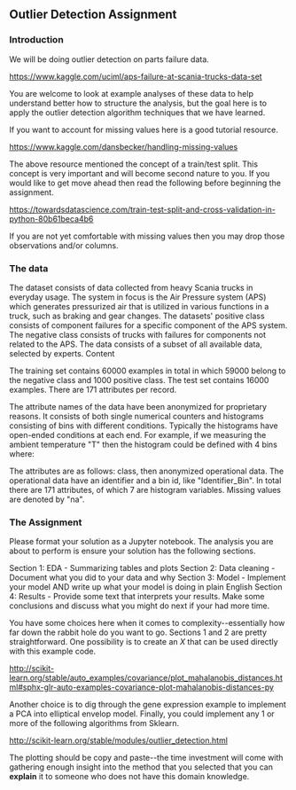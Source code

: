 ## Outlier Detection Assignment

### Introduction

We will be doing outlier detection on parts failure data.

https://www.kaggle.com/uciml/aps-failure-at-scania-trucks-data-set

You are welcome to look at example analyses of these data to help
understand better how to structure the analysis, but the goal here is
to apply the outlier detection algorithm techniques that we have learned.

If you want to account for missing values here is a good tutorial resource.

https://www.kaggle.com/dansbecker/handling-missing-values

The above resource mentioned the concept of a train/test split.  This
concept is very important and will become second nature to you.  If
you would like to get move ahead then read the following before
beginning the assignment.

https://towardsdatascience.com/train-test-split-and-cross-validation-in-python-80b61beca4b6

If you are not yet comfortable with missing values then you may drop those observations and/or columns.

### The data

The dataset consists of data collected from heavy Scania trucks in everyday usage. The system in focus is the Air Pressure system (APS) which generates pressurized air that is utilized in various functions in a truck, such as braking and gear changes. The datasets' positive class consists of component failures for a specific component of the APS system. The negative class consists of trucks with failures for components not related to the APS. The data consists of a subset of all available data, selected by experts.
Content

The training set contains 60000 examples in total in which 59000 belong to the negative class and 1000 positive class. The test set contains 16000 examples. There are 171 attributes per record.

The attribute names of the data have been anonymized for proprietary reasons. It consists of both single numerical counters and histograms consisting of bins with different conditions. Typically the histograms have open-ended conditions at each end. For example, if we measuring the ambient temperature "T" then the histogram could be defined with 4 bins where:

The attributes are as follows: class, then anonymized operational data. The operational data have an identifier and a bin id, like "Identifier_Bin". In total there are 171 attributes, of which 7 are histogram variables. Missing values are denoted by "na".

### The Assignment

Please format your solution as a Jupyter notebook. The analysis you are about to perform is ensure your solution has the following sections.

Section 1: EDA - Summarizing tables and plots
Section 2: Data cleaning - Document what you did to your data and why
Section 3: Model - Implement your model AND write up what your model is doing in plain English
Section 4: Results - Provide some text that interprets your results.  Make some conclusions and discuss what you might do next if your had more time.

You have some choices here when it comes to complexity--essentially how far down the rabbit hole do you want to go. Sections 1 and 2 are pretty straightforward. One possibility is to create an $X$ that can be used directly with this example code.

http://scikit-learn.org/stable/auto_examples/covariance/plot_mahalanobis_distances.html#sphx-glr-auto-examples-covariance-plot-mahalanobis-distances-py

Another choice is to dig through the gene expression example to implement a PCA into elliptical envelop model.  Finally, you could implement any 1 or more of the following algorithms from Sklearn.

http://scikit-learn.org/stable/modules/outlier_detection.html

The plotting should be copy and paste--the time investment will come
with gathering enough insight into the method that you selected that
you can **explain** it to someone who does not have this domain
knowledge.
